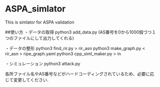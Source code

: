 # ASPA_simlator
This is simlator for ASPA validation

##使い方
・データの取得
  python3 add_data.py
  (AS番号を0から1000個づつ１つのファイルにして出力してくれる)
  
・データの整形
  python3 find_rir.py > rir_asn
  python3 make_graph.py < rir_asn > ripe_graph.yaml
  python3 cpp_siml_maker.py > in
  
・シミュレーション
  python3 attack.py
  
各所ファイル名やAS番号などがハードコーディングされているため、必要に応じて変更してください.

